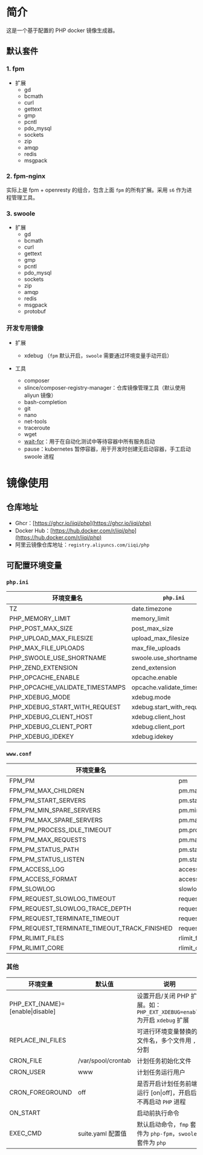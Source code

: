 # 简介

这是一个基于配置的 PHP docker 镜像生成器。

## 默认套件

### 1. fpm

- 扩展
    - gd
    - bcmath
    - curl
    - gettext
    - gmp
    - pcntl
    - pdo_mysql
    - sockets
    - zip
    - amqp
    - redis
    - msgpack

### 2. fpm-nginx

实际上是 fpm + openresty 的组合，包含上面 `fpm` 的所有扩展。采用 `s6` 作为进程管理工具。

### 3. swoole

- 扩展
    - gd
    - bcmath
    - curl
    - gettext
    - gmp
    - pcntl
    - pdo_mysql
    - sockets
    - zip
    - amqp
    - redis
    - msgpack
    - protobuf

### 开发专用镜像

- 扩展
    - xdebug （`fpm` 默认开启，`swoole` 需要通过环境变量手动开启）

- 工具
    - composer
    - slince/composer-registry-manager：仓库镜像管理工具（默认使用 aliyun 镜像）
    - bash-completion
    - git
    - nano
    - net-tools
    - traceroute
    - wget
    - [wait-for](https://github.com/mrako/wait-for)：用于在自动化测试中等待容器中所有服务启动
    - pause：kubernetes 暂停容器，用于开发时创建无启动容器，手工启动 swoole 进程

# 镜像使用

## 仓库地址

- Ghcr：[https://ghcr.io/iiqi/php](https://ghcr.io/iiqi/php)
- Docker Hub：[https://hub.docker.com/r/iiqi/php](https://hub.docker.com/r/iiqi/php)
- 阿里云镜像仓库地址：`registry.aliyuncs.com/iiqi/php`

## 可配置环境变量

### `php.ini`

| 环境变量名                           | `php.ini`                   | 默认值           |
|---------------------------------|-----------------------------|---------------|
| TZ                              | date.timezone               | Asia/Shanghai |
| PHP_MEMORY_LIMIT                | memory_limit                | 256M          |
| PHP_POST_MAX_SIZE               | post_max_size               | 100M          |
| PHP_UPLOAD_MAX_FILESIZE         | upload_max_filesize         | 100M          |
| PHP_MAX_FILE_UPLOADS            | max_file_uploads            |               |
| PHP_SWOOLE_USE_SHORTNAME        | swoole.use_shortname        | off           |
| PHP_ZEND_EXTENSION              | zend_extension              | opcache       |
| PHP_OPCACHE_ENABLE              | opcache.enable              | 1             |
| PHP_OPCACHE_VALIDATE_TIMESTAMPS | opcache.validate_timestamps | 0             |
| PHP_XDEBUG_MODE                 | xdebug.mode                 | develop,debug |
| PHP_XDEBUG_START_WITH_REQUEST   | xdebug.start_with_request   | default       |
| PHP_XDEBUG_CLIENT_HOST          | xdebug.client_host          | localhost     |
| PHP_XDEBUG_CLIENT_PORT          | xdebug.client_port          | 9003          |
| PHP_XDEBUG_IDEKEY               | xdebug.idekey               | PHPSTORM      |

### `www.conf`

| 环境变量名                                        | `www.conf`                               | 默认值     |
|----------------------------------------------|------------------------------------------|---------|
| FPM_PM                                       | pm                                       | dynamic |
| FPM_PM_MAX_CHILDREN                          | pm.max_children                          | 50      |
| FPM_PM_START_SERVERS                         | pm.start_servers                         | 5       |
| FPM_PM_MIN_SPARE_SERVERS                     | pm.min_spare_servers                     | 5       |
| FPM_PM_MAX_SPARE_SERVERS                     | pm.max_spare_servers                     | 20      |
| FPM_PM_PROCESS_IDLE_TIMEOUT                  | pm.process_idle_timeout                  | 10s     |
| FPM_PM_MAX_REQUESTS                          | pm.max_requests                          | 1000    |
| FPM_PM_STATUS_PATH                           | pm.status_path                           |         |
| FPM_PM_STATUS_LISTEN                         | pm.status_listen                         |         |
| FPM_ACCESS_LOG                               | access.log                               |         |
| FPM_ACCESS_FORMAT                            | access.format                            |         |
| FPM_SLOWLOG                                  | slowlog                                  |         |
| FPM_REQUEST_SLOWLOG_TIMEOUT                  | request_slowlog_timeout                  |         |
| FPM_REQUEST_SLOWLOG_TRACE_DEPTH              | request_slowlog_trace_depth              |         |
| FPM_REQUEST_TERMINATE_TIMEOUT                | request_terminate_timeout                |         |
| FPM_REQUEST_TERMINATE_TIMEOUT_TRACK_FINISHED | request_terminate_timeout_track_finished |         |
| FPM_RLIMIT_FILES                             | rlimit_files                             |         |
| FPM_RLIMIT_CORE                              | rlimit_core                              |         |

### 其他

| 环境变量                             | 默认值                | 说明                                                       |
|----------------------------------|--------------------|----------------------------------------------------------|
| PHP_EXT_{NAME}=[enable\|disable] |                    | 设置开启/关闭 PHP 扩展。如：`PHP_EXT_XDEBUG=enable` 为开启 `xdebug` 扩展 |
| REPLACE_INI_FILES                |                    | 可进行环境变量替换的文件名，多个文件用 `,` 分割                               |
| CRON_FILE                        | /var/spool/crontab | 计划任务初始化文件                                                |
| CRON_USER                        | www                | 计划任务运行用户                                                 |
| CRON_FOREGROUND                  | off                | 是否开启计划任务前端运行 [on\|off]，开启后不再启动 `PHP` 进程                  |
| ON_START                         |                    | 启动前执行命令                                                  |
| EXEC_CMD                         | suite.yaml 配置值     | 默认启动命令，`fmp` 套件为 `php-fpm`，`swoole` 套件为 `php`            |
